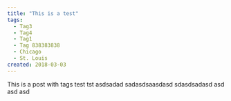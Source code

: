 ```yaml
---
title: "This is a test"
tags:
  - Tag3
  - Tag4
  - Tag1
  - Tag 838383838
  - Chicago
  - St. Louis
created: 2018-03-03
---
```


This is a post with tags test tst asdsadad sadasdsaasdasd sdasdsadasd
asd
asd
asd
